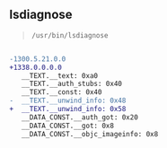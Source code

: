 ## lsdiagnose

> `/usr/bin/lsdiagnose`

```diff

-1300.5.21.0.0
+1338.0.0.0.0
   __TEXT.__text: 0xa0
   __TEXT.__auth_stubs: 0x40
   __TEXT.__const: 0x40
-  __TEXT.__unwind_info: 0x48
+  __TEXT.__unwind_info: 0x58
   __DATA_CONST.__auth_got: 0x20
   __DATA_CONST.__got: 0x8
   __DATA_CONST.__objc_imageinfo: 0x8

```

